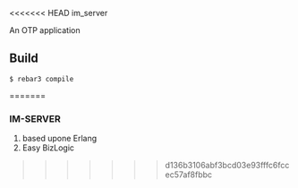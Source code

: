 <<<<<<< HEAD
im_server

An OTP application

Build
-----

    $ rebar3 compile
=======

### IM-SERVER

1. based upone Erlang
2. Easy BizLogic
>>>>>>> d136b3106abf3bcd03e93fffc6fccec57af8fbbc
